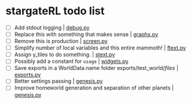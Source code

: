 # stargateRL todo list
- [ ]  Add stdout logging | [debug.py](https://github.com/thee-engineer/stargateRL/tree/master/./stargateRL/debug.py#L24)
- [ ]  Replace this with something that makes sense | [graphx.py](https://github.com/thee-engineer/stargateRL/tree/master/./stargateRL/engine/graphx.py#L51)
- [ ]  Remove this is production | [screen.py](https://github.com/thee-engineer/stargateRL/tree/master/./stargateRL/engine/screen.py#L24)
- [ ]  Simplify number of local variables and this entire mammoth! | [ftext.py](https://github.com/thee-engineer/stargateRL/tree/master/./stargateRL/objects/ftext.py#L22)
- [ ]  Assign y_tiles to do something. | [stext.py](https://github.com/thee-engineer/stargateRL/tree/master/./stargateRL/objects/stext.py#L18)
- [ ]  Possibly add a constant for `usage` | [widgets.py](https://github.com/thee-engineer/stargateRL/tree/master/./stargateRL/objects/widgets.py#L73)
- [ ]  Save exports in a WorldData.name folder exports/test_world/*files* | [exports.py](https://github.com/thee-engineer/stargateRL/tree/master/./stargateRL/world/exports.py#L2)
- [ ]  Better settings passing | [genesis.py](https://github.com/thee-engineer/stargateRL/tree/master/./stargateRL/world/genesis.py#L159)
- [ ]  Improve homeworld generation and separation of other planets | [genesis.py](https://github.com/thee-engineer/stargateRL/tree/master/./stargateRL/world/genesis.py#L272)
